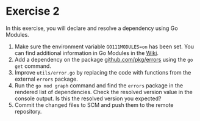 # Exercise 2

In this exercise, you will declare and resolve a dependency using Go Modules.

1. Make sure the environment variable `GO111MODULES=on` has been set. You can find additional information in Go Modules in the [Wiki](https://github.com/golang/go/wiki/Modules).
2. Add a dependency on the package [github.com/pkg/errors](https://github.com/pkg/errors) using the `go get` command.
3. Improve `utils/error.go` by replacing the code with functions from the external `errors` package.
4. Run the `go mod graph` command and find the `errors` package in the rendered list of dependencies. Check the resolved version value in the console output. Is this the resolved version you expected?
5. Commit the changed files to SCM and push them to the remote repository.